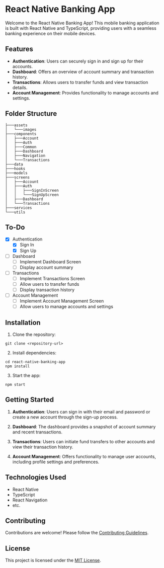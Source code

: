# React Native Banking App

Welcome to the React Native Banking App! This mobile banking application is built with React Native and TypeScript, providing users with a seamless banking experience on their mobile devices.

## Features

- **Authentication**: Users can securely sign in and sign up for their accounts.
- **Dashboard**: Offers an overview of account summary and transaction history.
- **Transactions**: Allows users to transfer funds and view transaction details.
- **Account Management**: Provides functionality to manage accounts and settings.

## Folder Structure

```
├───assets
│   └───images
├───components
│   ├───Account
│   ├───Auth
│   ├───Common
│   ├───Dashboard
│   ├───Navigation
│   └───Transactions
├───data
├───hooks
├───models
├───screens
│   ├───Account
│   ├───Auth
│   │   ├───SignInScreen
│   │   └───SignUpScreen
│   ├───Dashboard
│   └───Transactions
├───services
└───utils
```

## To-Do

- [x] Authentication
  - [x] Sign In
  - [x] Sign Up
- [ ] Dashboard
  - [ ] Implement Dashboard Screen
  - [ ] Display account summary
- [ ] Transactions
  - [ ] Implement Transactions Screen
  - [ ] Allow users to transfer funds
  - [ ] Display transaction history
- [ ] Account Management
  - [ ] Implement Account Management Screen
  - [ ] Allow users to manage accounts and settings

## Installation

1. Clone the repository:

```
git clone <repository-url>
```

2. Install dependencies:

```
cd react-native-banking-app
npm install
```

3. Start the app:

```
npm start
```

## Getting Started

1. **Authentication**: Users can sign in with their email and password or create a new account through the sign-up process.

2. **Dashboard**: The dashboard provides a snapshot of account summary and recent transactions.

3. **Transactions**: Users can initiate fund transfers to other accounts and view their transaction history.

4. **Account Management**: Offers functionality to manage user accounts, including profile settings and preferences.

## Technologies Used

- React Native
- TypeScript
- React Navigation
- etc.

## Contributing

Contributions are welcome! Please follow the [Contributing Guidelines](CONTRIBUTING.md).

## License

This project is licensed under the [MIT License](LICENSE).
